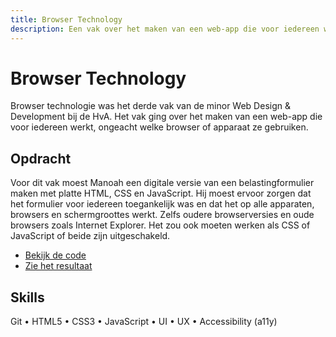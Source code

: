 ```yaml
---
title: Browser Technology
description: Een vak over het maken van een web-app die voor iedereen werkt, ongeacht welke browser of apparaat ze gebruiken.
---
```


# Browser Technology

Browser technologie was het derde vak van de minor Web Design & Development bij de HvA. Het vak ging over het maken van een web-app die voor iedereen werkt, ongeacht welke browser of apparaat ze gebruiken.

## Opdracht

Voor dit vak moest Manoah een digitale versie van een belastingformulier maken met platte HTML, CSS en JavaScript. Hij moest ervoor zorgen dat het formulier voor iedereen toegankelijk was en dat het op alle apparaten, browsers en schermgroottes werkt. Zelfs oudere browserversies en oude browsers zoals Internet Explorer. Het zou ook moeten werken als CSS of JavaScript of beide zijn uitgeschakeld.

- [Bekijk de code](https://github.com/mtdvlpr/bt-tax-form)
- [Zie het resultaat](https://mtdvlpr.github.io/bt-tax-form/)

## Skills

Git • HTML5 • CSS3 • JavaScript • UI • UX • Accessibility (a11y)
